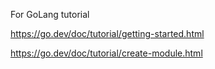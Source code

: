 For GoLang tutorial

https://go.dev/doc/tutorial/getting-started.html

https://go.dev/doc/tutorial/create-module.html

